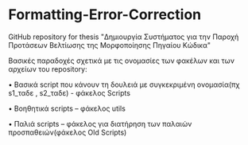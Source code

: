 # Formatting-Error-Correction
GitHub repository for thesis "Δημιουργία Συστήματος για την Παροχή Προτάσεων Βελτίωσης της Μορφοποίησης Πηγαίου Κώδικα"

Βασικές παραδοχές σχετικά με τις ονομασίες των φακέλων και των αρχείων του repository:

• Βασικά script που κάνουν τη δουλειά με συγκεκριμένη ονομασία(πχ s1_ταδε , s2_ταδε) - φάκελος Scripts

• Βοηθητικά scripts – φάκελος utils

• Παλιά scripts – φάκελος για διατήρηση των παλαιών προσπαθειών(φάκελος Old Scripts)

